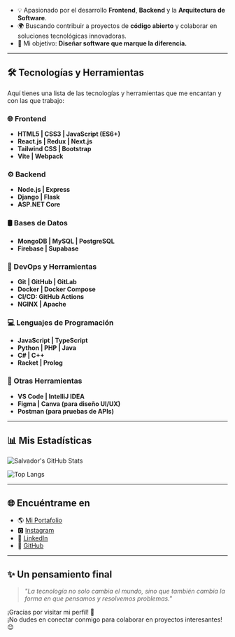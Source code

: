 - 💡 Apasionado por el desarrollo **Frontend**, **Backend** y la **Arquitectura de Software**.  
- 🌍 Buscando contribuir a proyectos de **código abierto** y colaborar en soluciones tecnológicas innovadoras.  
- 🚀 Mi objetivo: **Diseñar software que marque la diferencia.**

---

## 🛠️ Tecnologías y Herramientas
Aquí tienes una lista de las tecnologías y herramientas que me encantan y con las que trabajo:

### 🌐 Frontend
- **HTML5 | CSS3 | JavaScript (ES6+)**
- **React.js | Redux | Next.js**
- **Tailwind CSS | Bootstrap**
- **Vite | Webpack**

### ⚙️ Backend
- **Node.js | Express**
- **Django | Flask**
- **ASP.NET Core**

### 🛢️ Bases de Datos
- **MongoDB | MySQL | PostgreSQL**
- **Firebase | Supabase**

### 🔧 DevOps y Herramientas
- **Git | GitHub | GitLab**
- **Docker | Docker Compose**
- **CI/CD: GitHub Actions**
- **NGINX | Apache**

### 💻 Lenguajes de Programación
- **JavaScript | TypeScript**
- **Python | PHP | Java**
- **C# | C++**
- **Racket | Prolog**

### 🧰 Otras Herramientas
- **VS Code | IntelliJ IDEA**
- **Figma | Canva (para diseño UI/UX)**
- **Postman (para pruebas de APIs)**

---

## 📊 Mis Estadísticas
![Salvador's GitHub Stats](https://github-readme-stats.vercel.app/api?username=salvadorguerra&show_icons=true&theme=radical)

![Top Langs](https://github-readme-stats.vercel.app/api/top-langs/?username=salvadorguerra&layout=compact&theme=radical)

---

## 🌐 Encuéntrame en
- 🌎 [Mi Portafolio]()  
- 🅾 [Instagram](https://www.instagram.com/chambita_gg/)  
- 💼 [LinkedIn](https://www.linkedin.com/in/salvador-guerra-847806283/)  
- 📂 [GitHub](https://github.com/SalvadorGuerra777)  

---

## ✨ Un pensamiento final
> _"La tecnología no solo cambia el mundo, sino que también cambia la forma en que pensamos y resolvemos problemas."_  

¡Gracias por visitar mi perfil! 🚀  
¡No dudes en conectar conmigo para colaborar en proyectos interesantes! 😊  
